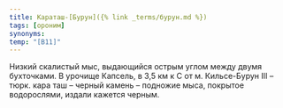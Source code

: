 ```yaml
---
title: Караташ-[Бурун]({% link _terms/бурун.md %})
tags: [ороним]
synonyms:
temp: "[В11]"
---
```


Низкий скалистый мыс, выдающийся острым углом между двумя бухточками. В урочище
Капсель, в 3,5 км к С от м. Кильсе-Бурун III – тюрк. кара таш – черный камень –
подножие мыса, покрытое водорослями, издали кажется черным.
